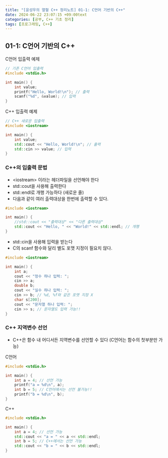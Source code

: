 ```yaml
---
title: "[윤성우의 열혈 C++ 정리노트] 01-1: C언어 기반의 C++"
date: 2024-06-22 23:07:15 +09:00text
categories: [공부, C++ 기초 정리]
tags: [프로그래밍, C++]
---
```


## **01-1: C언어 기반의 C++**

C언어 입출력 예제
~~~ C
// 기존 C언어 입출력
#include <stdio.h>

int main() {
    int value;
    printf("Hello, World!\n"); // 출력
    scanf("%d", &value); // 입력
}

~~~

C++ 입출력 예제
~~~ Cpp
// C++ 새로운 입출력
#include <iostream>

int main() {
    int value;
    std::cout << "Hello, World!\n"; // 출력
    std::cin >> value; // 입력
}

~~~

### C++의 입출력 문법
- \<iostream> 이라는 헤더파일을 선언해야 한다
- std::cout을 사용해 출력한다
- std::endl로 개행 가능하다 (새로운 줄)
- 다음과 같이 여러 출력대상을 한번에 출력할 수 있다.

~~~ Cpp
#include <iostream>

int main() {
    //std::cout << "출력대상" << "다른 출력대상"
    std::cout << "Hello, " << "World!" << std::endl; // 개행
}

~~~

- std::cin을 사용해 입력을 받는다
- C의 scanf 함수와 달리 별도 포맷 지정이 필요치 않다.

~~~ Cpp
#include <iostream>

int main() {
    int a;
    cout << "정수 하나 입력: ";
    cin >> a;
    double b;
    cout << "실수 하나 입력: ";
    cin >> b; // %d, %f와 같은 포맷 지정 X
    char s[200];
    cout << "문자열 하나 입력: ";
    cin >> s; // 문자열도 입력 가능!!
}

~~~

### C++ 지역변수 선언
- C++은 함수 내 어디서든 지역변수를 선언할 수 있다 (C언어는 함수의 첫부분만 가능)

C언어
~~~ C
#include <stdio.h>

int main() {
    int a = 4; // 선언 가능
    printf("a = %d\n", a);
    int b = 5; // C언어에서는 선언 불가능!!
    printf("b = %d\n", b);
}

~~~

C++
~~~ Cpp
#include <stdio.h>

int main() {
    int a = 4; // 선언 가능
    std::cout << "a = " << a << std::endl;
    int b = 5; // C++에서는 선언 가능
    std::cout << "b = " << b << std::endl;
}

~~~